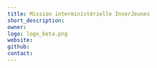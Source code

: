 ```yaml
---
title: Mission interministérielle InserJeunes
short_description:
owner:
logo: logo_beta.png
website:
github:
contact:
---
```


